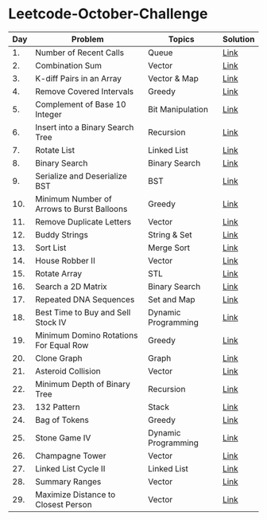 # Leetcode-October-Challenge
<!-- Tables -->
|Day| Problem     |Topics   |Solution|
|---|-------------|---------|--------|
|1.|Number of Recent Calls|Queue|[Link](https://leetcode.com/explore/featured/card/october-leetcoding-challenge/559/week-1-october-1st-october-7th/3480/)|
|2.|Combination Sum|Vector|[Link](https://leetcode.com/explore/challenge/card/october-leetcoding-challenge/559/week-1-october-1st-october-7th/3481/)|
|3.|K-diff Pairs in an Array|Vector & Map|[Link](https://leetcode.com/explore/challenge/card/october-leetcoding-challenge/559/week-1-october-1st-october-7th/3482/)|
|4.|Remove Covered Intervals|Greedy|[Link](https://leetcode.com/explore/challenge/card/october-leetcoding-challenge/559/week-1-october-1st-october-7th/3483/)|
|5.|Complement of Base 10 Integer|Bit Manipulation|[Link](https://leetcode.com/explore/challenge/card/october-leetcoding-challenge/559/week-1-october-1st-october-7th/3484/)|
|6.|Insert into a Binary Search Tree|Recursion|[Link](https://leetcode.com/explore/challenge/card/october-leetcoding-challenge/559/week-1-october-1st-october-7th/3485/)|
|7.|Rotate List|Linked List|[Link](https://leetcode.com/explore/challenge/card/october-leetcoding-challenge/559/week-1-october-1st-october-7th/3486/)|
|8.|Binary Search|Binary Search|[Link](https://leetcode.com/explore/challenge/card/october-leetcoding-challenge/560/week-2-october-8th-october-14th/3488/)|
|9.|Serialize and Deserialize BST|BST|[Link](https://leetcode.com/explore/challenge/card/october-leetcoding-challenge/560/week-2-october-8th-october-14th/3489/)|
|10.|Minimum Number of Arrows to Burst Balloons|Greedy|[Link](https://leetcode.com/explore/challenge/card/october-leetcoding-challenge/560/week-2-october-8th-october-14th/3490/)|
|11.|Remove Duplicate Letters|Vector|[Link](https://leetcode.com/explore/challenge/card/october-leetcoding-challenge/560/week-2-october-8th-october-14th/3491/)|
|12.|Buddy Strings|String & Set|[Link](https://leetcode.com/explore/challenge/card/october-leetcoding-challenge/560/week-2-october-8th-october-14th/3492/)|
|13.|Sort List|Merge Sort|[Link](https://leetcode.com/explore/challenge/card/october-leetcoding-challenge/560/week-2-october-8th-october-14th/3493/)|
|14.|House Robber II|Vector|[Link](https://leetcode.com/explore/challenge/card/october-leetcoding-challenge/560/week-2-october-8th-october-14th/3494/)|
|15.|Rotate Array|STL|[Link](https://leetcode.com/explore/challenge/card/october-leetcoding-challenge/561/week-3-october-15th-october-21st/3496/)|
|16.|Search a 2D Matrix|Binary Search|[Link](https://leetcode.com/explore/challenge/card/october-leetcoding-challenge/561/week-3-october-15th-october-21st/3497/)|
|17.|Repeated DNA Sequences|Set and Map|[Link](https://leetcode.com/explore/challenge/card/october-leetcoding-challenge/561/week-3-october-15th-october-21st/3498/)|
|18.|Best Time to Buy and Sell Stock IV|Dynamic Programming|[Link](https://leetcode.com/explore/challenge/card/october-leetcoding-challenge/561/week-3-october-15th-october-21st/3499/)
|19.|Minimum Domino Rotations For Equal Row|Greedy|[Link](https://leetcode.com/explore/challenge/card/october-leetcoding-challenge/561/week-3-october-15th-october-21st/3500/)|
|20.|Clone Graph|Graph|[Link](https://leetcode.com/explore/challenge/card/october-leetcoding-challenge/561/week-3-october-15th-october-21st/3501/)|
|21.|Asteroid Collision|Vector|[Link](https://leetcode.com/explore/challenge/card/october-leetcoding-challenge/561/week-3-october-15th-october-21st/3502/)|
|22.|Minimum Depth of Binary Tree|Recursion|[Link](https://leetcode.com/explore/challenge/card/october-leetcoding-challenge/562/week-4-october-22nd-october-28th/3504/)|
|23.|132 Pattern|Stack|[Link](https://leetcode.com/explore/challenge/card/october-leetcoding-challenge/562/week-4-october-22nd-october-28th/3505/)|
|24.|Bag of Tokens|Greedy|[Link](https://leetcode.com/explore/challenge/card/october-leetcoding-challenge/562/week-4-october-22nd-october-28th/3506/)|
|25.|Stone Game IV|Dynamic Programming|[Link](https://leetcode.com/explore/challenge/card/october-leetcoding-challenge/562/week-4-october-22nd-october-28th/3507/)|
|26.|Champagne Tower|Vector|[Link](https://leetcode.com/explore/challenge/card/october-leetcoding-challenge/562/week-4-october-22nd-october-28th/3508/)|
|27.|Linked List Cycle II|Linked List|[Link](https://leetcode.com/explore/challenge/card/october-leetcoding-challenge/562/week-4-october-22nd-october-28th/3509/)|
|28.|Summary Ranges|Vector|[Link](https://leetcode.com/explore/challenge/card/october-leetcoding-challenge/562/week-4-october-22nd-october-28th/3510/)|
|29.|Maximize Distance to Closest Person|Vector|[Link](https://leetcode.com/explore/challenge/card/october-leetcoding-challenge/563/week-5-october-29th-october-31st/3512/)|
